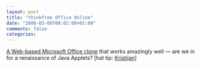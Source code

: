 ```yaml
---
layout: post
title: "thinkfree Office Online"
date: "2006-03-09T08:02:00+01:00"
comments: false
categories: 
---
```


<p><a href="http://www.thinkfree.com/products/index.jsp">A Web-based Microsoft Office clone</a> that works amazingly well &#8212; are we in for a renaissance of Java Applets? [hat tip: <a href="http://cvetko.blogs.com/casa_cvetko/2006/03/java_office.html">Kristijan</a>]</p>


